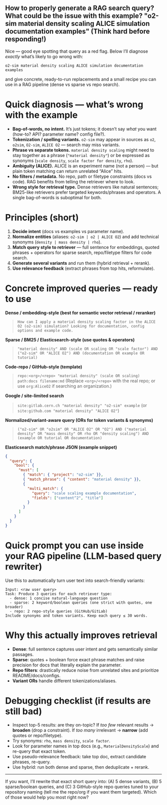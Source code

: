 ## How to properly generate a RAG search query? What could be the issue with this example? "o2-sim material density scaling ALICE simulation documentation examples" (Think hard before responding!)

Nice — good eye spotting that query as a red flag. Below I’ll diagnose *exactly* what’s likely to go wrong with:

`o2-sim material density scaling ALICE simulation documentation examples`

and give concrete, ready-to-run replacements and a small recipe you can use in a RAG pipeline (dense vs sparse vs repo search).

# Quick diagnosis — what’s wrong with the example

* **Bag-of-words, no intent.** It’s just tokens; it doesn’t say *what* you want (how-to? API? parameter name? config file?).
* **Tokenization / spelling variants.** `o2-sim` may appear in sources as `o2`, `o2sim`, `O2-sim`, `ALICE O2` — search may miss variants.
* **Phrase vs separate tokens.** `material density scaling` might need to stay together as a phrase (`"material density"`) or be expressed as synonyms (`scale density`, `scale factor for density`, `rho`).
* **Ambiguity (ALICE).** ALICE is an experiment name (not a person) — but plain token matching can return unrelated “Alice” hits.
* **No filters / metadata.** No repo, path or filetype constraints (docs vs code). RAG benefits from telling the retriever where to look.
* **Wrong style for retrieval type.** Dense retrievers like natural sentences; BM25-like retrievers prefer targeted keywords/phrases and operators. A single bag-of-words is suboptimal for both.

# Principles (short)

1. **Decide intent** (docs vs examples vs parameter name).
2. **Normalize entities** (aliases: `o2-sim | o2 | ALICE O2`) and add technical synonyms (`density | mass density | rho`).
3. **Match query style to retriever** — full sentence for embeddings, quoted phrases + operators for sparse search, repo/filetype filters for code search.
4. **Generate several variants** and run them (hybrid retrieval + rerank).
5. **Use relevance feedback** (extract phrases from top hits, reformulate).

# Concrete improved queries — ready to use

**Dense / embedding-style (best for semantic vector retrieval / reranker)**

> `How can I apply a material density scaling factor in the ALICE O2 (o2-sim) simulation? Looking for documentation, config options and example code.`

**Sparse / BM25 / Elasticsearch-style (use quotes & operators)**

> `"material density" AND (scale OR scaling OR "scale factor") AND ("o2-sim" OR "ALICE O2") AND (documentation OR example OR tutorial)`

**Code-repo / GitHub-style (template)**

> `repo:<org>/<repo> "material density" (scale OR scaling) path:docs filename:md`
> (Replace `<org>/<repo>` with the real repo; or use `org:AliceO2` if searching an organization.)

**Google / site-limited search**

> `site:gitlab.cern.ch "material density" "o2-sim" example`
> (or `site:github.com "material density" "ALICE O2"`)

**Normalized/variant-aware query (ORs for token variants & synonyms)**

> `("o2-sim" OR "o2sim" OR "ALICE O2" OR "O2") AND ("material density" OR "mass density" OR rho OR "density scaling") AND (example OR tutorial OR documentation)`

**Elasticsearch match/phrase JSON (example snippet)**

```json
{
  "query": {
    "bool": {
      "must": [
        { "match": { "project": "o2-sim" }},
        { "match_phrase": { "content": "material density" }},
        {
          "multi_match": {
            "query": "scale scaling example documentation",
            "fields": ["content^2", "title"]
          }
        }
      ]
    }
  }
}
```

# Quick prompt you can use inside your RAG pipeline (LLM-based query rewriter)

Use this to automatically turn user text into search-friendly variants:

```
Input: <raw user query>
Task: Produce 3 queries for each retriever type:
  - dense: 1 concise natural-language question
  - sparse: 2 keyword/boolean queries (one strict with quotes, one broader)
  - repo: 2 repo-style queries (GitHub/GitLab)
Include synonyms and token variants. Keep each query ≤ 30 words.
```

# Why this actually improves retrieval

* **Dense**: full sentence captures user intent and gets semantically similar passages.
* **Sparse**: quotes + boolean force exact phrase matches and raise precision for docs that literally explain the parameter.
* **Repo filters**: drastically reduce noise from unrelated sites and prioritize README/docs/configs.
* **Variant ORs** handle different tokenizations/aliases.

# Debugging checklist (if results are still bad)

* Inspect top-5 results: are they on-topic? If *too few* relevant results → **broaden** (drop a constraint). If *too many* irrelevant → **narrow** (add quotes or repo/filetype).
* Try synonyms: `rho`, `mass density`, `scale factor`.
* Look for parameter names in top docs (e.g., `MaterialDensityScale`) and re-query that exact token.
* Use pseudo-relevance feedback: take top doc, extract candidate phrases, re-query.
* Use hybrid: run both dense and sparse, then deduplicate + rerank.

---

If you want, I’ll rewrite that exact short query into: (A) 5 dense variants, (B) 5 sparse/boolean queries, and (C) 3 GitHub-style repo queries tuned to your repository naming (tell me the repo/org if you want them targeted). Which of those would help you most right now?
